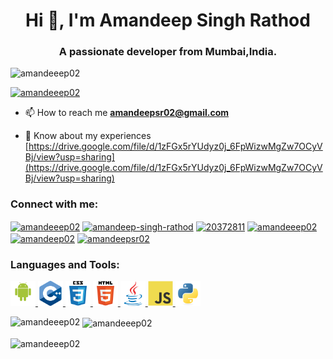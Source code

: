 

<h1 align="center">Hi 👋, I'm Amandeep Singh Rathod</h1>
<h3 align="center">A passionate developer from Mumbai,India.</h3>

<p align="left"> <img src="https://komarev.com/ghpvc/?username=amandeeep02&label=Profile%20views&color=0e75b6&style=flat" alt="amandeeep02" /> </p>

<p align="left"> <a href="https://twitter.com/amandeeep02" target="blank"><img src="https://img.shields.io/twitter/follow/amandeeep02?logo=twitter&style=for-the-badge" alt="amandeeep02" /></a> </p>

- 📫 How to reach me **amandeepsr02@gmail.com**

- 📄 Know about my experiences [https://drive.google.com/file/d/1zFGx5rYUdyz0j_6FpWizwMgZw7OCyVBj/view?usp=sharing](https://drive.google.com/file/d/1zFGx5rYUdyz0j_6FpWizwMgZw7OCyVBj/view?usp=sharing)

<h3 align="left">Connect with me:</h3>
<p align="left">
<a href="https://twitter.com/amandeeep02" target="blank"><img align="center" src="https://raw.githubusercontent.com/rahuldkjain/github-profile-readme-generator/master/src/images/icons/Social/twitter.svg" alt="amandeeep02" height="30" width="40" /></a>
<a href="https://linkedin.com/in/amandeep-singh-rathod" target="blank"><img align="center" src="https://raw.githubusercontent.com/rahuldkjain/github-profile-readme-generator/master/src/images/icons/Social/linked-in-alt.svg" alt="amandeep-singh-rathod" height="30" width="40" /></a>
<a href="https://stackoverflow.com/users/20372811" target="blank"><img align="center" src="https://raw.githubusercontent.com/rahuldkjain/github-profile-readme-generator/master/src/images/icons/Social/stack-overflow.svg" alt="20372811" height="30" width="40" /></a>
<a href="https://instagram.com/amandeeep02" target="blank"><img align="center" src="https://raw.githubusercontent.com/rahuldkjain/github-profile-readme-generator/master/src/images/icons/Social/instagram.svg" alt="amandeeep02" height="30" width="40" /></a>
<a href="https://www.codechef.com/users/amandeep02" target="blank"><img align="center" src="https://cdn.jsdelivr.net/npm/simple-icons@3.1.0/icons/codechef.svg" alt="amandeep02" height="30" width="40" /></a>
<a href="https://www.hackerrank.com/amandeepsr02" target="blank"><img align="center" src="https://raw.githubusercontent.com/rahuldkjain/github-profile-readme-generator/master/src/images/icons/Social/hackerrank.svg" alt="amandeepsr02" height="30" width="40" /></a>
</p>

<h3 align="left">Languages and Tools:</h3>
<p align="left"> <a href="https://developer.android.com" target="_blank" rel="noreferrer"> <img src="https://raw.githubusercontent.com/devicons/devicon/master/icons/android/android-original-wordmark.svg" alt="android" width="40" height="40"/> </a> <a href="https://www.w3schools.com/cpp/" target="_blank" rel="noreferrer"> <img src="https://raw.githubusercontent.com/devicons/devicon/master/icons/cplusplus/cplusplus-original.svg" alt="cplusplus" width="40" height="40"/> </a> <a href="https://www.w3schools.com/css/" target="_blank" rel="noreferrer"> <img src="https://raw.githubusercontent.com/devicons/devicon/master/icons/css3/css3-original-wordmark.svg" alt="css3" width="40" height="40"/> </a> <a href="https://www.w3.org/html/" target="_blank" rel="noreferrer"> <img src="https://raw.githubusercontent.com/devicons/devicon/master/icons/html5/html5-original-wordmark.svg" alt="html5" width="40" height="40"/> </a> <a href="https://www.java.com" target="_blank" rel="noreferrer"> <img src="https://raw.githubusercontent.com/devicons/devicon/master/icons/java/java-original.svg" alt="java" width="40" height="40"/> </a> <a href="https://developer.mozilla.org/en-US/docs/Web/JavaScript" target="_blank" rel="noreferrer"> <img src="https://raw.githubusercontent.com/devicons/devicon/master/icons/javascript/javascript-original.svg" alt="javascript" width="40" height="40"/> </a> <a href="https://www.python.org" target="_blank" rel="noreferrer"> <img src="https://raw.githubusercontent.com/devicons/devicon/master/icons/python/python-original.svg" alt="python" width="40" height="40"/> </a> </p>

<p><img align="left" src="https://github-readme-stats.vercel.app/api/top-langs?username=amandeeep02&show_icons=true&locale=en&layout=compact" alt="amandeeep02" /></p>

<p>&nbsp;<img align="center" src="https://github-readme-stats.vercel.app/api?username=amandeeep02&show_icons=true&locale=en" alt="amandeeep02" /></p>

<p><img align="center" src="https://github-readme-streak-stats.herokuapp.com/?user=amandeeep02&" alt="amandeeep02" /></p>

